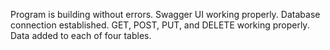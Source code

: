 Program is building without errors. Swagger UI working properly.
Database connection established.
GET, POST, PUT, and DELETE working properly.
Data added to each of four tables.
